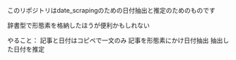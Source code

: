 このリポジトリはdate_scrapingのための日付抽出と推定のためのものです

辞書型で形態素を格納したほうが便利かもしれない

やること：
記事と日付はコピペで一文のみ
記事を形態素にかけ日付抽出
抽出した日付を推定
